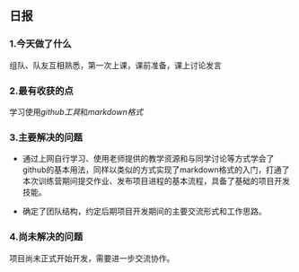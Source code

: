 ## 日报

### 1.今天做了什么
组队、队友互相熟悉，第一次上课，课前准备，课上讨论发言

### 2.最有收获的点
学习使用*github工具*和*markdown格式*

### 3.主要解决的问题
 - 通过上网自行学习、使用老师提供的教学资源和与同学讨论等方式学会了github的基本用法，同样以类似的方式实现了markdown格式的入门，打通了本次训练营期间提交作业、发布项目进程的基本流程，具备了基础的项目开发技能。

 - 确定了团队结构，约定后期项目开发期间的主要交流形式和工作思路。

### 4.尚未解决的问题
项目尚未正式开始开发，需要进一步交流协作。
